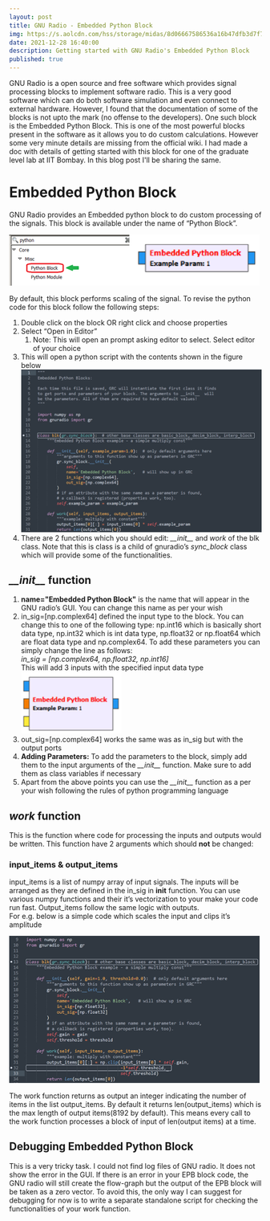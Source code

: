 ```yaml
---
layout: post
title: GNU Radio - Embedded Python Block
img: https://s.aolcdn.com/hss/storage/midas/8d06667586536a16b47dfb3d7f7450d9/205110024/adobe-photo-style-transfer-2017-03-30-04.jpg
date: 2021-12-28 16:40:00
description: Getting started with GNU Radio's Embedded Python Block
published: true
---
```


GNU Radio is a open source and free software which provides signal processing blocks to implement software radio. This is a very good software which can do both software simulation and even connect to external hardware. However, I found that the documentation of some of the blocks is not upto the mark (no offense to the developers). One such block is the Embedded Python Block. This is one of the most powerful blocks present in the software as it allows you to do custom calculations. However some very minute details are missing from the official wiki. I had made a doc with details of getting started with this block for one of the graduate level lab at IIT Bombay. In this blog post I'll be sharing the same.

<h1>Embedded Python Block</h1>

GNU Radio provides an Embedded python block to do custom processing of the signals. This block is available under the name of “Python Block”.

<img src="/assets/img/posts/gnu_radio/gnu1.png" alt="GNU Python Block" style="width:500px;">

By default, this block performs scaling of the signal. To revise the python code for this block follow the following steps:
<ol>
	<li>Double click on the block OR right click and choose properties </li>
	<li>Select “Open in Editor”
		<ol>
			<li>Note: This will open an prompt asking editor to select. Select editor of your choice</li>
		</ol>
	</li>
	<li>This will open a python script with the contents shown in the figure below
		<img src="/assets/img/posts/gnu_radio/gnu2.png" alt="GNU Python Block" style="width:500px;">
	</li>
	<li>There are 2 functions which you should edit: <i>__init__</i> and <i>work</i> of the blk class. Note that this is class is a child of gnuradio’s <i>sync_block</i> class which will provide some of the functionalities.
	</li>
</ol>

<h2><i>__init__</i> function</h2>

<ol>
	<li><strong>name="Embedded Python Block"</strong> is the name that will appear in the GNU radio’s GUI. You can change this name as per your wish</li>
	<li>in_sig=[np.complex64] defined the input type to the block. You can change this to one of the following type: np.int16 which is basically short data type, np.int32 which is int data type, np.float32 or np.float64 which are float data type and np.complex64. To add these parameters you can simply change the line as follows:<br>
		<i>in_sig = [np.complex64, np.float32, np.int16]</i><br>
	This will add 3 inputs with the specified input data type <br>
	<img src="/assets/img/posts/gnu_radio/gnu3.png" alt="GNU Python Block" style="width:200px;">
	</li>
	<li>out_sig=[np.complex64] works the same was as in_sig but with the output ports</li>
	<li><strong>Adding Parameters:</strong> To add the parameters to the block, simply add them to the input arguments of the <i>__init__</i> function. Make sure to add them as class variables if necessary</li>
	<li>Apart from the above points you can use the <i>__init__</i> function as a per your wish following the rules of python programming language</li>
</ol>

<h2><i>work</i> function</h2>
This is the function where code for processing the inputs and outputs would be written. This function have 2 arguments which should <strong>not</strong> be changed:

<h3><strong>input_items</strong> & <strong>output_items</strong></h3>

input_items is a list of numpy array of input signals. The inputs will be arranged as they are defined in the in_sig in __init__ function. You can use various numpy functions and their it’s vectorization to your make your code run fast. Output_items follow the same logic with outputs.<br>
For e.g. below is a simple code which scales the input and clips it’s amplitude<br>

<img src="/assets/img/posts/gnu_radio/gnu4.png" alt="GNU Python Block" style="width:500px;">

The work function returns as output an integer indicating the number of items in the list output_items. By default it returns len(output_items) which is the max length of output items(8192 by default). This means every call to the work function processes a block of input of len(output items) at a time.

<h2>Debugging Embedded Python Block</h2>

This is a very tricky task. I could not find log files of GNU radio. It does not show the error in the GUI. If there is an error in your EPB block code, the GNU radio will still create the flow-graph but the output of the EPB block will be taken as a zero vector. To avoid this, the only way I can suggest for debugging for now is to write a separate standalone script for checking the functionalities of your work function.
